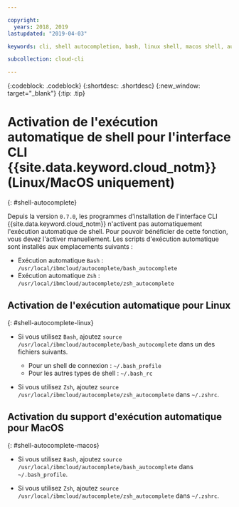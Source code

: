 ```yaml
---

copyright:
  years: 2018, 2019
lastupdated: "2019-04-03"

keywords: cli, shell autocompletion, bash, linux shell, macos shell, autocompletion, autocompletion support, shell

subcollection: cloud-cli

---
```


{:codeblock: .codeblock} 
{:shortdesc: .shortdesc}
{:new_window: target="_blank"}
{:tip: .tip}

# Activation de l'exécution automatique de shell pour l'interface CLI {{site.data.keyword.cloud_notm}} (Linux/MacOS uniquement)
{: #shell-autocomplete}

Depuis la version `0.7.0`, les programmes d'installation de l'interface CLI {{site.data.keyword.cloud_notm}} n'activent pas automatiquement l'exécution automatique de shell. Pour pouvoir bénéficier de cette fonction, vous devez l'activer manuellement. Les scripts d'exécution automatique sont installés aux emplacements suivants :

* Exécution automatique `Bash` : `/usr/local/ibmcloud/autocomplete/bash_autocomplete`
* Exécution automatique `Zsh` : `/usr/local/ibmcloud/autocomplete/zsh_autocomplete`

## Activation de l'exécution automatique pour Linux
{: #shell-autocomplete-linux}

* Si vous utilisez `Bash`, ajoutez
`source /usr/local/ibmcloud/autocomplete/bash_autocomplete` dans un des fichiers suivants.

  * Pour un shell de connexion : `~/.bash_profile`
  * Pour les autres types de shell : `~/.bash_rc`
  
* Si vous utilisez `Zsh`, ajoutez
`source /usr/local/ibmcloud/autocomplete/zsh_autocomplete` dans `~/.zshrc`.

## Activation du support d'exécution automatique pour MacOS
{: #shell-autocomplete-macos}

* Si vous utilisez `Bash`, ajoutez
`source /usr/local/ibmcloud/autocomplete/bash_autocomplete` dans `~/.bash_profile`.

* Si vous utilisez `Zsh`, ajoutez
`source /usr/local/ibmcloud/autocomplete/zsh_autocomplete` dans `~/.zshrc`.
